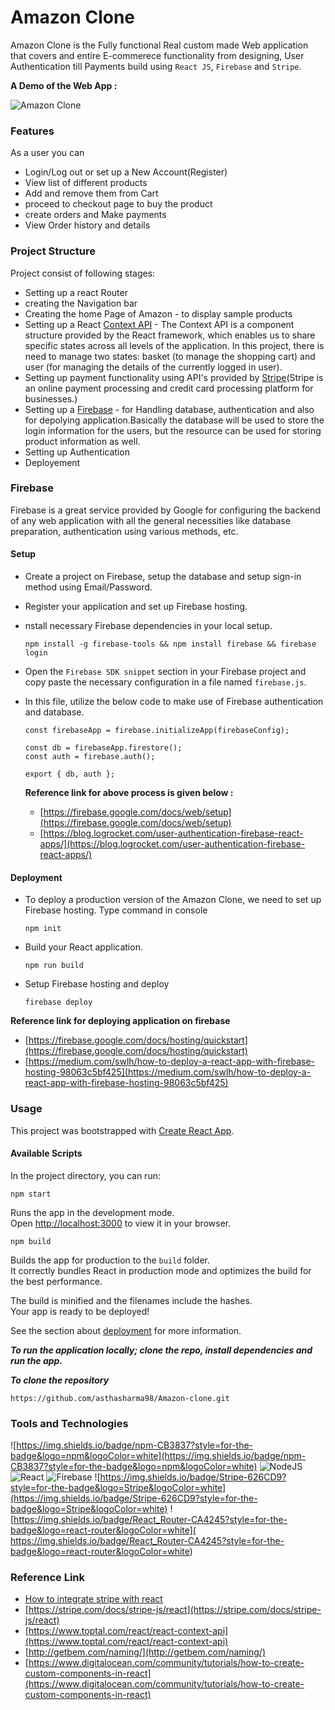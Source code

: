 # Amazon Clone

Amazon Clone is the Fully functional Real custom made Web application that covers and entire E-commerece functionality from designing, User Authentication till Payments build using `React JS`, `Firebase` and `Stripe`.
  
**A Demo of the Web App :**

![Amazon Clone](https://github.com/sadiqkhzn/amazon-clone/blob/9094198675273b5089277b03f4c6b2379ccde3b8/Readme%20Resource/amazon.gif)

### Features 

As a user you can 

- Login/Log out or set up a New Account(Register) 
- View list of different products 
- Add and remove them from Cart 
- proceed to checkout page to buy the product 
- create orders and Make payments 
- View Order history and details 

### Project Structure

Project consist of following stages:

- Setting up a react Router 
- creating the Navigation bar
- Creating the home Page of Amazon - to display sample products
- Setting up a React [Context API](https://reactjs.org/docs/context.html) - The Context API is a component structure provided by the React framework, which enables us to share specific states across all levels of the application. In this project, there is need to manage two states: basket (to manage the shopping cart) and user (for managing the details of the currently logged in user).
- Setting up payment functionality using API's provided by [Stripe](https://stripe.com/in)(Stripe is an online payment processing and credit card processing platform for businesses.)
- Setting up a [Firebase](https://firebase.google.com/) - for Handling database, authentication and also for depolying application.Basically the database will be used to store the login information for the users, but the resource can be used for storing product information as well.
- Setting up Authentication
- Deployement 

### Firebase 

Firebase is a great service provided by Google for configuring the backend of any web application with all the general necessities like database preparation, authentication using various methods, etc.

#### Setup

- Create a project on Firebase, setup the database and setup sign-in method using Email/Password.
- Register your application and set up Firebase hosting.
- nstall necessary Firebase dependencies in your local setup.
  ```
  npm install -g firebase-tools && npm install firebase && firebase login
  ```
- Open the `Firebase SDK snippet` section in your Firebase project and copy paste the necessary configuration in a file named `firebase.js`.
- In this file, utilize the below code to make use of Firebase authentication and database.
   ```
   const firebaseApp = firebase.initializeApp(firebaseConfig);

   const db = firebaseApp.firestore();
   const auth = firebase.auth();

   export { db, auth };
   ```
   
   **Reference link for above process is given below :**
   
   - [https://firebase.google.com/docs/web/setup](https://firebase.google.com/docs/web/setup)
   - [https://blog.logrocket.com/user-authentication-firebase-react-apps/](https://blog.logrocket.com/user-authentication-firebase-react-apps/)

 #### Deployment 
  
  - To deploy a production version of the Amazon Clone, we need to set up Firebase hosting. Type command in console
    ```
    npm init
    ```
  - Build your React application.
    ```
    npm run build
    ```
  - Setup Firebase hosting and deploy
    ```
    firebase deploy
    ```
  **Reference link for deploying application on firebase**
   - [https://firebase.google.com/docs/hosting/quickstart](https://firebase.google.com/docs/hosting/quickstart)
   - [https://medium.com/swlh/how-to-deploy-a-react-app-with-firebase-hosting-98063c5bf425](https://medium.com/swlh/how-to-deploy-a-react-app-with-firebase-hosting-98063c5bf425)
   
 ### Usage 
 
This project was bootstrapped with [Create React App](https://github.com/facebook/create-react-app).

#### Available Scripts

In the project directory, you can run:
```
npm start 
```

Runs the app in the development mode.\
Open [http://localhost:3000](http://localhost:3000) to view it in your browser.

```
npm build
```
Builds the app for production to the `build` folder.\
It correctly bundles React in production mode and optimizes the build for the best performance.

The build is minified and the filenames include the hashes.\
Your app is ready to be deployed!

See the section about [deployment](https://facebook.github.io/create-react-app/docs/deployment) for more information.

***To run the application locally; clone the repo, install dependencies and run the app.***

***To clone the repository***
```
https://github.com/asthasharma98/Amazon-clone.git
```

### Tools and Technologies 
  
  ![https://img.shields.io/badge/npm-CB3837?style=for-the-badge&logo=npm&logoColor=white](https://img.shields.io/badge/npm-CB3837?style=for-the-badge&logo=npm&logoColor=white)	
  ![NodeJS](https://img.shields.io/badge/node.js-6DA55F?style=for-the-badge&logo=node.js&logoColor=white)
  ![React](https://img.shields.io/badge/react-%2320232a.svg?style=for-the-badge&logo=react&logoColor=%2361DAFB)
  ![Firebase](https://img.shields.io/badge/firebase-%23039BE5.svg?style=for-the-badge&logo=firebase)
  ![https://img.shields.io/badge/Stripe-626CD9?style=for-the-badge&logo=Stripe&logoColor=white](https://img.shields.io/badge/Stripe-626CD9?style=for-the-badge&logo=Stripe&logoColor=white)
 ![https://img.shields.io/badge/React_Router-CA4245?style=for-the-badge&logo=react-router&logoColor=white](	https://img.shields.io/badge/React_Router-CA4245?style=for-the-badge&logo=react-router&logoColor=white)
  
### Reference Link 

- [How to integrate stripe with react](https://www.pluralsight.com/guides/how-to-integrate-stripe-with-react)
- [https://stripe.com/docs/stripe-js/react](https://stripe.com/docs/stripe-js/react)
- [https://www.toptal.com/react/react-context-api](https://www.toptal.com/react/react-context-api)
- [http://getbem.com/naming/](http://getbem.com/naming/)
- [https://www.digitalocean.com/community/tutorials/how-to-create-custom-components-in-react](https://www.digitalocean.com/community/tutorials/how-to-create-custom-components-in-react)
  
